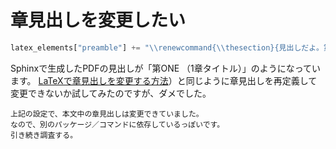 # 章見出しを変更したい

```python
latex_elements["preamble"] += "\\renewcommand{\\thesection}{見出しだよ。第\\arabic{section}章}"
```

Sphinxで生成したPDFの見出しが「第ONE （1章タイトル）」のようになっています。
[LaTeXで章見出しを変更する方法](../latex/latex-section.md)）と同じように章見出しを再定義して変更できないか試してみたのですが、ダメでした。

```{note}
上記の設定で、本文中の章見出しは変更できていました。
なので、別のパッケージ／コマンドに依存しているっぽいです。
引き続き調査する。
```
